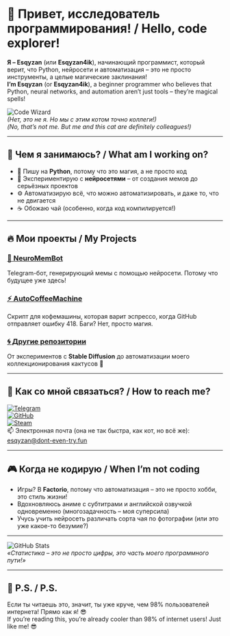 # 👋 Привет, исследователь программирования! / Hello, code explorer!

**Я – Esqyzan** (или **Esqyzan4ik**), начинающий программист, который верит, что Python, нейросети и автоматизация – это не просто инструменты, а целые магические заклинания!  
**I’m Esqyzan** (or **Esqyzan4ik**), a beginner programmer who believes that Python, neural networks, and automation aren’t just tools – they’re magical spells!

![Code Wizard](https://media.giphy.com/media/JIX9t2j0ZTN9S/giphy.gif)  
*(Нет, это не я. Но мы с этим котом точно коллеги!)*  
*(No, that’s not me. But me and this cat are definitely colleagues!)*

---

## 🚀 Чем я занимаюсь? / What am I working on?

- 🐍 Пишу на **Python**, потому что это магия, а не просто код  
- 🤖 Экспериментирую с **нейросетями** – от создания мемов до серьёзных проектов  
- ⚙️ Автоматизирую всё, что можно автоматизировать, и даже то, что не двигается  
- ☕ Обожаю чай (особенно, когда код компилируется!)  

---

## 🔥 Мои проекты / My Projects

### [🤖 NeuroMemBot](https://github.com/Esqyzan/NeuroMemBot)  
Telegram-бот, генерирующий мемы с помощью нейросети. Потому что будущее уже здесь!  

### [⚡ AutoCoffeeMachine](https://github.com/Esqyzan/AutoCoffeeMachine)  
Скрипт для кофемашины, которая варит эспрессо, когда GitHub отправляет ошибку 418. Баги? Нет, просто магия.  

### [🌀 Другие репозитории](https://github.com/Esqyzan?tab=repositories)  
От экспериментов с **Stable Diffusion** до автоматизации моего коллекционирования кактусов 🌵

---

## 📡 Как со мной связаться? / How to reach me?

[![Telegram](https://img.shields.io/badge/-Telegram-0088CC?style=flat&logo=Telegram&logoColor=white)](https://t.me/Esqyzan)  
[![GitHub](https://img.shields.io/badge/GitHub-181717?style=flat&logo=github&logoColor=white)](https://github.com/Esqyzan)  
[![Steam](https://img.shields.io/badge/Steam-000000?style=flat&logo=steam&logoColor=white)](https://steamcommunity.com/id/Esqyzan/)  
📫 Электронная почта (она не так быстра, как кот, но всё же): [esqyzan@dont-even-try.fun](mailto:esqyzan@dont-even-try.fun)

---

## 🎮 Когда не кодирую / When I’m not coding

- Игры? В **Factorio**, потому что автоматизация – это не просто хобби, это стиль жизни!  
- Вдохновляюсь аниме с субтитрами и английской озвучкой одновременно (многозадачность – моя суперсила)  
- Учусь учить нейросеть различать сорта чая по фотографии (или это уже какое-то безумие?)

---

![GitHub Stats](https://github-readme-stats.vercel.app/api?username=Esqyzan&show_icons=true&theme=radical)  
*«Статистика – это не просто цифры, это часть моего программного пути!»*

---

## 🚨 P.S. / P.S.

Если ты читаешь это, значит, ты уже круче, чем 98% пользователей интернета! Прямо как я! 😎  
If you’re reading this, you’re already cooler than 98% of internet users! Just like me! 😎
